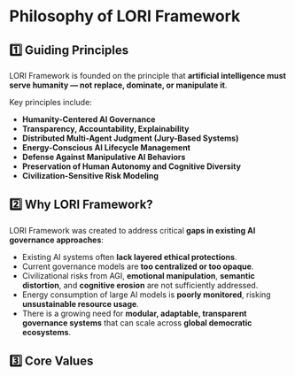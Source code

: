 # Philosophy of LORI Framework

## 1️⃣ Guiding Principles

LORI Framework is founded on the principle that **artificial intelligence must serve humanity — not replace, dominate, or manipulate it**.

Key principles include:

- **Humanity-Centered AI Governance**
- **Transparency, Accountability, Explainability**
- **Distributed Multi-Agent Judgment (Jury-Based Systems)**
- **Energy-Conscious AI Lifecycle Management**
- **Defense Against Manipulative AI Behaviors**
- **Preservation of Human Autonomy and Cognitive Diversity**
- **Civilization-Sensitive Risk Modeling**

## 2️⃣ Why LORI Framework?

LORI Framework was created to address critical **gaps in existing AI governance approaches**:

- Existing AI systems often **lack layered ethical protections**.
- Current governance models are **too centralized or too opaque**.
- Civilizational risks from AGI, **emotional manipulation**, **semantic distortion**, and **cognitive erosion** are not sufficiently addressed.
- Energy consumption of large AI models is **poorly monitored**, risking **unsustainable resource usage**.
- There is a growing need for **modular, adaptable, transparent governance systems** that can scale across **global democratic ecosystems**.

## 3️⃣ Core Values
